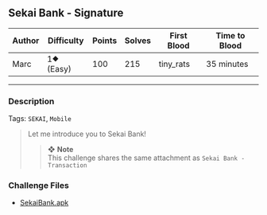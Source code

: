 ## Sekai Bank - Signature

| Author | Difficulty | Points | Solves | First Blood | Time to Blood |
| ------ | ---------- | ------ | ------ | ----------- | ------------- |
| Marc   | 1⯁ (Easy)  | 100    | 215    | tiny_rats   | 35 minutes    |

---

### Description

Tags: `SEKAI`, `Mobile`

<blockquote>

Let me introduce you to Sekai Bank!

> ❖ **Note**  
> This challenge shares the same attachment as `Sekai Bank - Transaction`

</blockquote>

### Challenge Files

- [SekaiBank.apk](dist)
